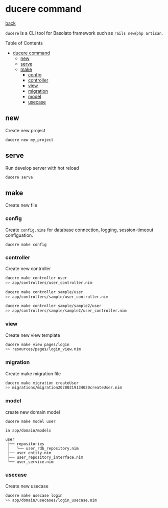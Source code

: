 ducere command
===
[back](../README.md)

`ducere` is a CLI tool for Basolato framework such as `rails new`/`php artisan`.

Table of Contents

<!--ts-->
   * [ducere command](#ducere-command)
      * [new](#new)
      * [serve](#serve)
      * [make](#make)
         * [config](#config)
         * [controller](#controller)
         * [view](#view)
         * [migration](#migration)
         * [model](#model)
         * [usecase](#usecase)

<!-- Added by: root, at: Sat Aug  1 12:11:52 UTC 2020 -->

<!--te-->

## new
Create new project
```
ducere new my_project
```

## serve
Run develop server with hot reload
```
ducere serve
```

## make
Create new file

### config
Create `config.nims` for database connection, logging, session-timeout configuation.
```
ducere make config
```

### controller
Create new controller
```sh
ducere make controller user
>> app/controllers/user_controller.nim

ducere make controller sample/user
>> app/controllers/sample/user_controller.nim

ducere make controller sample/sample2/user
>> app/controllers/sample/sample2/user_controller.nim
```

### view
Create new view template
```sh
ducere make view pages/login
>> resources/pages/login_view.nim
```

### migration
Create make migration file
```sh
ducere make migration createUser
>> migrations/migration20200219134020createUser.nim
```

### model
create new domain model
```sh
ducere make model user
```
```
in app/domain/models

user
 ├── repositories
 │   └── user_rdb_repository.nim
 ├── user_entity.nim
 ├── user_repository_interface.nim
 └── user_service.nim
```

### usecase
Create new usecase
```sh
ducere make usecase login
>> app/domain/usecases/login_usecase.nim
```
